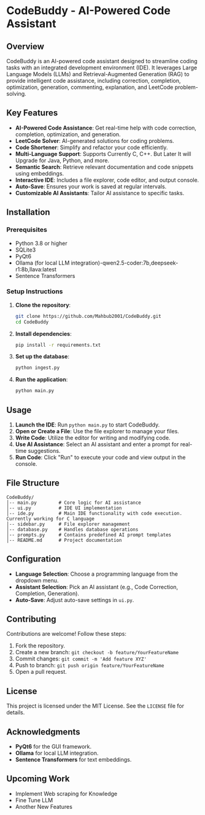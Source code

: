 # CodeBuddy - AI-Powered Code Assistant

## Overview
CodeBuddy is an AI-powered code assistant designed to streamline coding tasks with an integrated development environment (IDE). It leverages Large Language Models (LLMs) and Retrieval-Augmented Generation (RAG) to provide intelligent code assistance, including correction, completion, optimization, generation, commenting, explanation, and LeetCode problem-solving.

## Key Features
- **AI-Powered Code Assistance**: Get real-time help with code correction, completion, optimization, and generation.
- **LeetCode Solver**: AI-generated solutions for coding problems.
- **Code Shortener**: Simplify and refactor your code efficiently.
- **Multi-Language Support**: Supports Currently C, C++. But Later It will Upgrade for Java, Python, and more.
- **Semantic Search**: Retrieve relevant documentation and code snippets using embeddings.
- **Interactive IDE**: Includes a file explorer, code editor, and output console.
- **Auto-Save**: Ensures your work is saved at regular intervals.
- **Customizable AI Assistants**: Tailor AI assistance to specific tasks.

## Installation
### Prerequisites
- Python 3.8 or higher
- SQLite3
- PyQt6
- Ollama (for local LLM integration)-qwen2.5-coder:7b,deepseek-r1:8b,llava:latest 
- Sentence Transformers

### Setup Instructions
1. **Clone the repository**:
   ```bash
   git clone https://github.com/Mahbub2001/CodeBuddy.git
   cd CodeBuddy
   ```
2. **Install dependencies**:
   ```bash
   pip install -r requirements.txt
   ```
3. **Set up the database**:
   ```bash
   python ingest.py
   ```
4. **Run the application**:
   ```bash
   python main.py
   ```

## Usage
1. **Launch the IDE**: Run `python main.py` to start CodeBuddy.
2. **Open or Create a File**: Use the file explorer to manage your files.
3. **Write Code**: Utilize the editor for writing and modifying code.
4. **Use AI Assistance**: Select an AI assistant and enter a prompt for real-time suggestions.
5. **Run Code**: Click "Run" to execute your code and view output in the console.

## File Structure
```
CodeBuddy/
│-- main.py        # Core logic for AI assistance
│-- ui.py          # IDE UI implementation
│-- ide.py         # Main IDE functionality with code execution. Currently working for C language
│-- sidebar.py     # File explorer management
│-- database.py    # Handles database operations
│-- prompts.py     # Contains predefined AI prompt templates
│-- README.md      # Project documentation
```

## Configuration
- **Language Selection**: Choose a programming language from the dropdown menu.
- **Assistant Selection**: Pick an AI assistant (e.g., Code Correction, Completion, Generation).
- **Auto-Save**: Adjust auto-save settings in `ui.py`.

## Contributing
Contributions are welcome! Follow these steps:
1. Fork the repository.
2. Create a new branch: `git checkout -b feature/YourFeatureName`
3. Commit changes: `git commit -m 'Add feature XYZ'`
4. Push to branch: `git push origin feature/YourFeatureName`
5. Open a pull request.

## License
This project is licensed under the MIT License. See the `LICENSE` file for details.

## Acknowledgments
- **PyQt6** for the GUI framework.
- **Ollama** for local LLM integration.
- **Sentence Transformers** for text embeddings.

## Upcoming Work
- Implement Web scraping for Knowledge 
- Fine Tune LLM
- Another New Features 

